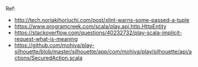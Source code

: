 Ref:
- http://tech.noriakihoriuchi.com/post/xlint-warns-some-passed-a-tuple
- https://www.programcreek.com/scala/play.api.http.HttpEntity
- https://stackoverflow.com/questions/40232732/play-scala-implicit-request-what-is-meaning
- https://github.com/mohiva/play-silhouette/blob/master/silhouette/app/com/mohiva/play/silhouette/api/actions/SecuredAction.scala
